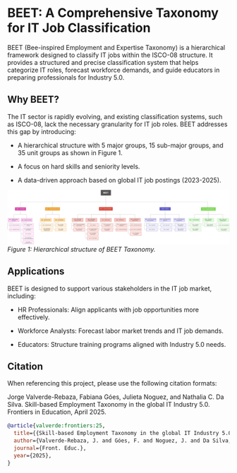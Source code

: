 # BEET: A Comprehensive Taxonomy for IT Job Classification

BEET (Bee-inspired Employment and Expertise Taxonomy) is a hierarchical framework designed to classify IT jobs within the ISCO-08 structure. It provides a structured and precise classification system that helps categorize IT roles, forecast workforce demands, and guide educators in preparing professionals for Industry 5.0.

## Why BEET?

The IT sector is rapidly evolving, and existing classification systems, such as ISCO-08, lack the necessary granularity for IT job roles. BEET addresses this gap by introducing:

- A hierarchical structure with 5 major groups, 15 sub-major groups, and 35 unit groups as shown in Figure 1.

- A focus on hard skills and seniority levels.

- A data-driven approach based on global IT job postings (2023-2025).


![BEET Taxonomy](figs/BEET.png)
*Figure 1: Hierarchical structure of BEET Taxonomy.*



## Applications

BEET is designed to support various stakeholders in the IT job market, including:

- HR Professionals: Align applicants with job opportunities more effectively.

- Workforce Analysts: Forecast labor market trends and IT job demands.

- Educators: Structure training programs aligned with Industry 5.0 needs.


## Citation

When referencing this project, please use the following citation formats:


Jorge Valverde-Rebaza, Fabiana Góes, Julieta Noguez, and Nathalia C. Da Silva. Skill-based Employment Taxonomy in the global IT Industry 5.0. Frontiers in Education, April 2025.

```bibtex
@article{valverde:frontiers:25,
  title={{Skill-based Employment Taxonomy in the global IT Industry 5.0}},
  author={Valverde-Rebaza, J. and Góes, F. and Noguez, J. and Da Silva, N.},
  journal={Front. Educ.},
  year={2025},
}
```
